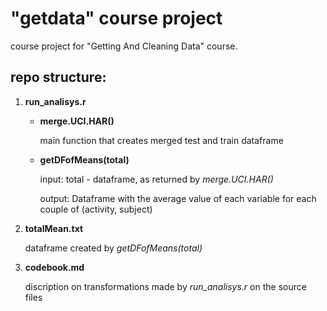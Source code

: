 # "getdata" course project #
course project for "Getting And Cleaning Data" course.

## repo structure: ##

1. **run_analisys.r**

	- **merge.UCI.HAR()**

		main function that creates merged test and train dataframe
	- **getDFofMeans(total)**
	
		input: total - dataframe, as returned by *merge.UCI.HAR()*
		
		output: Dataframe with the average value of each variable for each couple of (activity, subject)	 

2. **totalMean.txt**

	dataframe created by *getDFofMeans(total)*

3. **codebook.md**

	discription on transformations made by *run_analisys.r* on the source files
